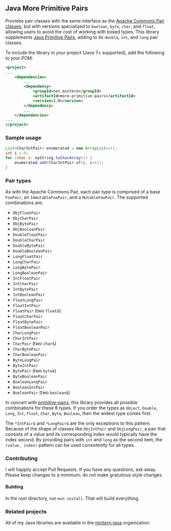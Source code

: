 ## Java More Primitive Pairs

Provides pair classes with the same interface as the [Apache Commons Pair
classes](https://commons.apache.org/proper/commons-lang/javadocs/api-3.4/org/apache/commons/lang3/tuple/package-summary.html),
but with versions specialized to `boolean`, `byte`, `char`, and `float`,
allowing users to avoid the cost of working with boxed types. This library
supplements [Java Primitive Pairs](http://mintern.net/primitive-pairs), adding
to its `double`, `int`, and `long` pair classes.

To include the library in your project (Java 7+ supported), add the following
to your POM:

```xml
<project>
...
    <dependencies>
        ...
        <dependency>
            <groupId>net.mintern</groupId>
            <artifactId>more-primitive-pairs</artifactId>
            <version>1.0</version>
        </dependency>
        ...
    </dependencies>
...
</project>
```

### Sample usage

```java
List<CharIntPair> enumerated = new ArrayList<>();
int i = 0;
for (char c: myString.toCharArray()) {
    enumerated.add(CharIntPair.of(c, i++));
}
```

### Pair types

As with the Apache Commons Pair, each pair type is comprised of a base
`FooPair`, an `ImmutableFooPair`, and a `MutableFooPair`. The supported
combinations are:

- `ObjFloatPair`
- `ObjCharPair`
- `ObjBytePair`
- `ObjBooleanPair`
- `DoubleFloatPair`
- `DoubleCharPair`
- `DoubleBytePair`
- `DoubleBooleanPair`
- `LongFloatPair`
- `LongCharPair`
- `LongBytePair`
- `LongBooleanPair`
- `IntFloatPair`
- `IntCharPair`
- `IntBytePair`
- `IntBooleanPair`
- `FloatLongPair`
- `FloatIntPair`
- `FloatPair` (two `float`s)
- `FloatCharPair`
- `FloatBytePair`
- `FloatBooleanPair`
- `CharLongPair`
- `CharIntPair`
- `CharPair` (two `char`s)
- `CharBytePair`
- `CharBooleanPair`
- `ByteLongPair`
- `ByteIntPair`
- `BytePair` (two `byte`s)
- `ByteBooleanPair`
- `BooleanLongPair`
- `BooleanIntPair`
- `BooleanPair` (two `boolean`s)

In concert with [primitive-pairs](http://mintern.net/primitive-pairs), this
library provides all possible combinations for these 8 types. If you order the
types as `Object`, `Double`, `Long`, `Int`, `Float`, `Char`, `Byte`,
`Boolean`, then the widest type comes first.

The `*IntPair`s and `*LongPair`s are the only exceptions to this pattern.
Because of the shape of classes like `ObjIntPair` and `ObjLongPair`, a pair
that consists of a value and its corresponding index would typically have the
index second. By providing pairs with `int` and `long` as the second item, the
`(value, index)` pattern can be used consistently for all types.

### Contributing

I will happily accept Pull Requests. If you have any questions, ask away.
Please keep changes to a minimum; do not make gratuitous style changes.

#### Building

In the root directory, run `mvn install`. That will build everything.

### Related projects

All of my Java libraries are available in the
[mintern-java](https://github.com/mintern-java) organization.
